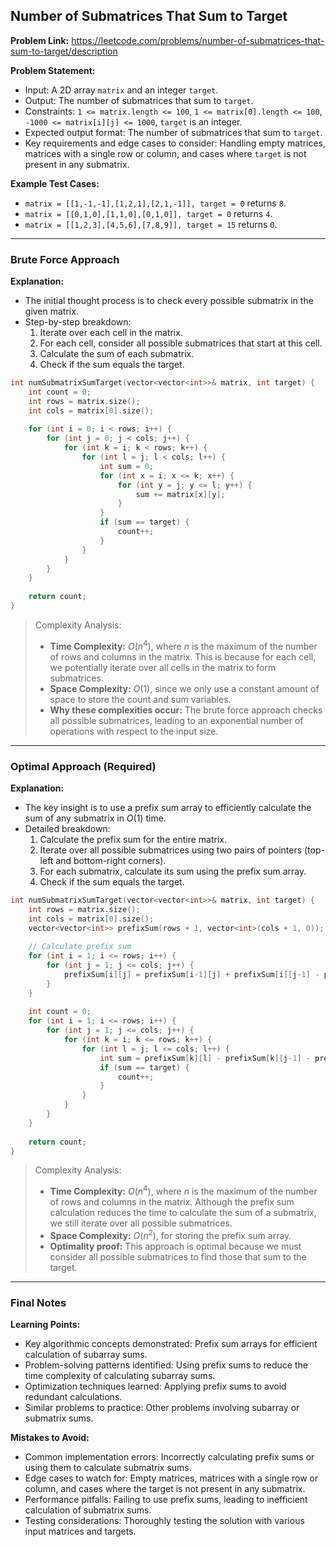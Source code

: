 ## Number of Submatrices That Sum to Target

**Problem Link:** https://leetcode.com/problems/number-of-submatrices-that-sum-to-target/description

**Problem Statement:**
- Input: A 2D array `matrix` and an integer `target`.
- Output: The number of submatrices that sum to `target`.
- Constraints: `1 <= matrix.length <= 100`, `1 <= matrix[0].length <= 100`, `-1000 <= matrix[i][j] <= 1000`, `target` is an integer.
- Expected output format: The number of submatrices that sum to `target`.
- Key requirements and edge cases to consider: Handling empty matrices, matrices with a single row or column, and cases where `target` is not present in any submatrix.

**Example Test Cases:**
- `matrix = [[1,-1,-1],[1,2,1],[2,1,-1]], target = 0` returns `8`.
- `matrix = [[0,1,0],[1,1,0],[0,1,0]], target = 0` returns `4`.
- `matrix = [[1,2,3],[4,5,6],[7,8,9]], target = 15` returns `0`.

---

### Brute Force Approach

**Explanation:**
- The initial thought process is to check every possible submatrix in the given matrix.
- Step-by-step breakdown:
  1. Iterate over each cell in the matrix.
  2. For each cell, consider all possible submatrices that start at this cell.
  3. Calculate the sum of each submatrix.
  4. Check if the sum equals the target.

```cpp
int numSubmatrixSumTarget(vector<vector<int>>& matrix, int target) {
    int count = 0;
    int rows = matrix.size();
    int cols = matrix[0].size();
    
    for (int i = 0; i < rows; i++) {
        for (int j = 0; j < cols; j++) {
            for (int k = i; k < rows; k++) {
                for (int l = j; l < cols; l++) {
                    int sum = 0;
                    for (int x = i; x <= k; x++) {
                        for (int y = j; y <= l; y++) {
                            sum += matrix[x][y];
                        }
                    }
                    if (sum == target) {
                        count++;
                    }
                }
            }
        }
    }
    
    return count;
}
```

> Complexity Analysis:
> - **Time Complexity:** $O(n^4)$, where $n$ is the maximum of the number of rows and columns in the matrix. This is because for each cell, we potentially iterate over all cells in the matrix to form submatrices.
> - **Space Complexity:** $O(1)$, since we only use a constant amount of space to store the count and sum variables.
> - **Why these complexities occur:** The brute force approach checks all possible submatrices, leading to an exponential number of operations with respect to the input size.

---

### Optimal Approach (Required)

**Explanation:**
- The key insight is to use a prefix sum array to efficiently calculate the sum of any submatrix in $O(1)$ time.
- Detailed breakdown:
  1. Calculate the prefix sum for the entire matrix.
  2. Iterate over all possible submatrices using two pairs of pointers (top-left and bottom-right corners).
  3. For each submatrix, calculate its sum using the prefix sum array.
  4. Check if the sum equals the target.

```cpp
int numSubmatrixSumTarget(vector<vector<int>>& matrix, int target) {
    int rows = matrix.size();
    int cols = matrix[0].size();
    vector<vector<int>> prefixSum(rows + 1, vector<int>(cols + 1, 0));
    
    // Calculate prefix sum
    for (int i = 1; i <= rows; i++) {
        for (int j = 1; j <= cols; j++) {
            prefixSum[i][j] = prefixSum[i-1][j] + prefixSum[i][j-1] - prefixSum[i-1][j-1] + matrix[i-1][j-1];
        }
    }
    
    int count = 0;
    for (int i = 1; i <= rows; i++) {
        for (int j = 1; j <= cols; j++) {
            for (int k = i; k <= rows; k++) {
                for (int l = j; l <= cols; l++) {
                    int sum = prefixSum[k][l] - prefixSum[k][j-1] - prefixSum[i-1][l] + prefixSum[i-1][j-1];
                    if (sum == target) {
                        count++;
                    }
                }
            }
        }
    }
    
    return count;
}
```

> Complexity Analysis:
> - **Time Complexity:** $O(n^4)$, where $n$ is the maximum of the number of rows and columns in the matrix. Although the prefix sum calculation reduces the time to calculate the sum of a submatrix, we still iterate over all possible submatrices.
> - **Space Complexity:** $O(n^2)$, for storing the prefix sum array.
> - **Optimality proof:** This approach is optimal because we must consider all possible submatrices to find those that sum to the target.

---

### Final Notes

**Learning Points:**
- Key algorithmic concepts demonstrated: Prefix sum arrays for efficient calculation of subarray sums.
- Problem-solving patterns identified: Using prefix sums to reduce the time complexity of calculating subarray sums.
- Optimization techniques learned: Applying prefix sums to avoid redundant calculations.
- Similar problems to practice: Other problems involving subarray or submatrix sums.

**Mistakes to Avoid:**
- Common implementation errors: Incorrectly calculating prefix sums or using them to calculate submatrix sums.
- Edge cases to watch for: Empty matrices, matrices with a single row or column, and cases where the target is not present in any submatrix.
- Performance pitfalls: Failing to use prefix sums, leading to inefficient calculation of submatrix sums.
- Testing considerations: Thoroughly testing the solution with various input matrices and targets.